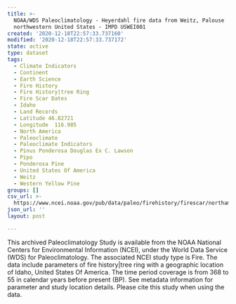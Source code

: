 ```yaml
---
title: >-
  NOAA/WDS Paleoclimatology - Heyerdahl fire data from Weitz, Palouse
  northwestern United States - IMPD USWEI001
created: '2020-12-18T22:57:33.737160'
modified: '2020-12-18T22:57:33.737172'
state: active
type: dataset
tags:
  - Climate Indicators
  - Continent
  - Earth Science
  - Fire History
  - Fire History|tree Ring
  - Fire Scar Dates
  - Idaho
  - Land Records
  - Latitude 46.82721
  - Longitude  116.985
  - North America
  - Paleoclimate
  - Paleoclimate Indicators
  - Pinus Ponderosa Douglas Ex C. Lawson
  - Pipo
  - Ponderosa Pine
  - United States Of America
  - Weitz
  - Western Yellow Pine
groups: []
csv_url: >-
  https://www.ncei.noaa.gov/pub/data/paleo/firehistory/firescar/northamerica/supplemental/uswei001-wei-tree-info.csv
json_url: ''
layout: post

---
```

This archived Paleoclimatology Study is available from the NOAA National Centers for Environmental Information (NCEI), under the World Data Service (WDS) for Paleoclimatology. The associated NCEI study type is Fire. The data include parameters of fire history|tree ring with a geographic location of Idaho, United States Of America. The time period coverage is from 368 to 55 in calendar years before present (BP). See metadata information for parameter and study location details. Please cite this study when using the data.
